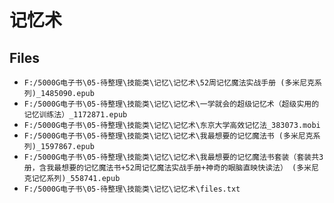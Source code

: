 # 记忆术

## Files

- `F:/5000G电子书\05-待整理\技能类\记忆\记忆术\52周记忆魔法实战手册 (多米尼克系列)_1485090.epub`
- `F:/5000G电子书\05-待整理\技能类\记忆\记忆术\一学就会的超级记忆术（超级实用的记忆训练法）_1172871.epub`
- `F:/5000G电子书\05-待整理\技能类\记忆\记忆术\东京大学高效记忆法_383073.mobi`
- `F:/5000G电子书\05-待整理\技能类\记忆\记忆术\我最想要的记忆魔法书 (多米尼克系列)_1597867.epub`
- `F:/5000G电子书\05-待整理\技能类\记忆\记忆术\我最想要的记忆魔法书套装（套装共3册，含我最想要的记忆魔法书+52周记忆魔法实战手册+神奇的眼脑直映快读法） (多米尼克记忆系列)_558741.epub`
- `F:/5000G电子书\05-待整理\技能类\记忆\记忆术\files.txt`
